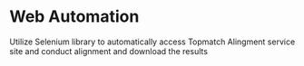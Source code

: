 # Web Automation
 Utilize Selenium library to automatically access Topmatch Alingment service site and conduct alignment and download the results
